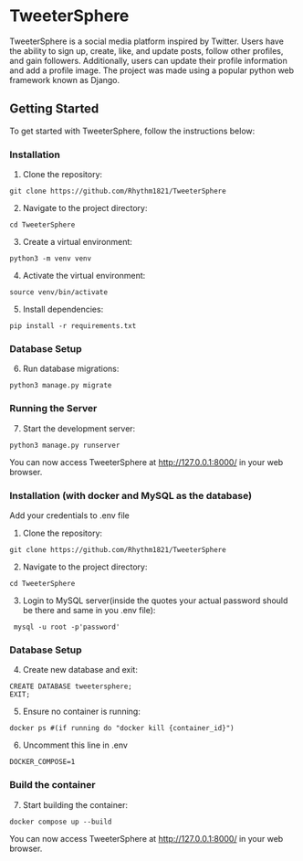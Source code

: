 # TweeterSphere

TweeterSphere is a social media platform inspired by Twitter. Users have the ability to sign up, create, like, and update posts, follow other profiles, and gain followers. Additionally, users can update their profile information and add a profile image.
The project was made using a popular python web framework known as Django.

## Getting Started

To get started with TweeterSphere, follow the instructions below:


### Installation

1. Clone the repository:

```
git clone https://github.com/Rhythm1821/TweeterSphere
```


2. Navigate to the project directory:

```
cd TweeterSphere
```


3. Create a virtual environment:

```
python3 -m venv venv
```


4. Activate the virtual environment:

```
source venv/bin/activate
```


5. Install dependencies:

```
pip install -r requirements.txt
```


### Database Setup

6. Run database migrations:

```
python3 manage.py migrate
```


### Running the Server

7. Start the development server:

```
python3 manage.py runserver
```

You can now access TweeterSphere at http://127.0.0.1:8000/ in your web browser.


### Installation (with docker and MySQL as the database)

Add your credentials to .env file

1. Clone the repository:

```
git clone https://github.com/Rhythm1821/TweeterSphere
```


2. Navigate to the project directory:

```
cd TweeterSphere
```


3. Login to MySQL server(inside the quotes your actual password should be there and same in you .env file):

```
 mysql -u root -p'password'
```

### Database Setup

4. Create new database and exit:

```
CREATE DATABASE tweetersphere;
EXIT;
```


5. Ensure no container is running:

```
docker ps #(if running do "docker kill {container_id}")
```

6. Uncomment this line in .env

```
DOCKER_COMPOSE=1
```


### Build the container

7. Start building the container:

```
docker compose up --build
```

You can now access TweeterSphere at http://127.0.0.1:8000/ in your web browser.
